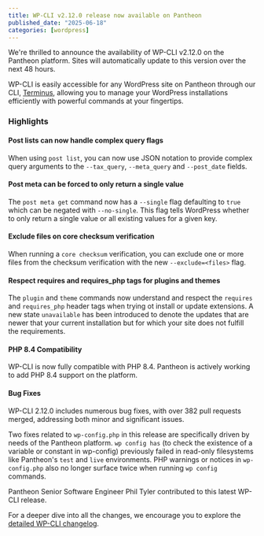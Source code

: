```yaml
---
title: WP-CLI v2.12.0 release now available on Pantheon
published_date: "2025-06-18"
categories: [wordpress]
---
```


We're thrilled to announce the availability of WP-CLI v2.12.0 on the Pantheon platform. Sites will automatically update to this version over the next 48 hours.

WP-CLI is easily accessible for any WordPress site on Pantheon through our CLI, [Terminus](/terminus), allowing you to manage your WordPress installations efficiently with powerful commands at your fingertips.

### Highlights

#### Post lists can now handle complex query flags
When using `post list`, you can now use JSON notation to provide complex query arguments to the `--tax_query`, `--meta_query` and `--post_date` fields.

#### Post meta can be forced to only return a single value
The `post meta get` command now has a `--single` flag defaulting to `true` which can be negated with `--no-single`. This flag tells WordPress whether to only return a single value or all existing values for a given key.

#### Exclude files on core checksum verification
When running a `core checksum` verification, you can exclude one or more files from the checksum verification with the new `--exclude=<files>` flag.

#### Respect requires and requires_php tags for plugins and themes
The `plugin` and `theme` commands now understand and respect the `requires` and `requires_php` header tags when trying ot install or update extensions. A new state `unavailable` has been introduced to denote the updates that are newer that your current installation but for which your site does not fulfill the requirements.

#### PHP 8.4 Compatibility
WP-CLI is now fully compatible with PHP 8.4. Pantheon is actively working to add PHP 8.4 support on the platform.

#### Bug Fixes
WP-CLI 2.12.0 includes numerous bug fixes, with over 382 pull requests merged, addressing both minor and significant issues.

Two fixes related to `wp-config.php` in this release are specifically driven by needs of the Pantheon platform. `wp config has` (to check the existence of a variable or constant in wp-config) previously failed in read-only filesystems like Pantheon's `test` and `live` environments. PHP warnings or notices in `wp-config.php` also no longer surface twice when running `wp config` commands.

Pantheon Senior Software Engineer Phil Tyler contributed to this latest WP-CLI release.

For a deeper dive into all the changes, we encourage you to explore the [detailed WP-CLI changelog](https://make.wordpress.org/cli/2025/05/07/wp-cli-v2-12-0-release-notes/).
